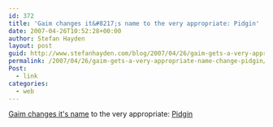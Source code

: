 ```yaml
---
id: 372
title: 'Gaim changes it&#8217;s name to the very appropriate: Pidgin'
date: 2007-04-26T10:52:28+00:00
author: Stefan Hayden
layout: post
guid: http://www.stefanhayden.com/blog/2007/04/26/gaim-gets-a-very-appropriate-name-change-pidgin/
permalink: /2007/04/26/gaim-gets-a-very-appropriate-name-change-pidgin/
Post:
  - link
categories:
  - web
---
```

<p><a href="http://www.pidgin.im/index.php?id=177">Gaim changes it's name</a> to the very appropriate: <a href="http://en.wikipedia.org/wiki/Pidgin">Pidgin</a>
</p>
